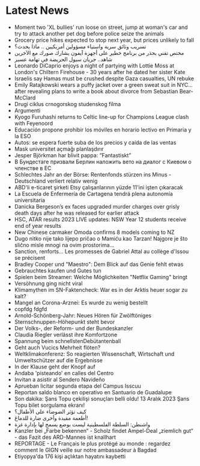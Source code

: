 # Latest News
-  Moment two 'XL bullies' run loose on street, jump at woman's car and try to attack another pet dog before police seize the animals
-  Grocery price hikes expected to stop next year, but prices unlikely to fall
-  تسريب وثائق سرية واستياء مسؤولين أمريكيين .. ماذا يحدث؟
-  مختص تقني يحذر من برنامج خطير على أجهزة آيفون يشارك صورك مع الآخرين
-  شاهد.. جريان سيول الحريضة في تهامة عسير
-  Leonardo DiCaprio enjoys a night of partying with Lottie Moss at London's Chiltern Firehouse - 30 years after he dated her sister Kate
-  Israelis say Hamas must be crushed despite Gaza casualties, UN rebuke
-  Emily Ratajkowski wears a puffy jacket over a green sweat suit in NYC... after revealing plans to write a book about divorce from Sebastian Bear-McClard
-  Drugi ciklus crnogorskog studenskog filma
-  Argumenti
-  Kyogo Furuhashi returns to Celtic line-up for Champions League clash with Feyenoord
-  Educación propone prohibir los móviles en horario lectivo en Primaria y la ESO
-  Autos: se espera fuerte suba de los precios y caída de las ventas
-  Mask universitet açmağı planlaşdırır
-  Jesper Björkman har blivit pappa: ”Fantastiskt”
-  В Бундестаге призвали Берлин наложить вето на диалог с Киевом о членстве в ЕС
-  Schlechtes Jahr an der Börse: Rentenfonds stürzen ins Minus - Deutschland verliert relativ wenig
-  ABD'li e-ticaret şirketi Etsy çalışanlarının yüzde 11'ini işten çıkaracak
-  La Escuela de Enfermería de Cartagena tendrá plena autonomía universitaria
-  Danicka Bergeson’s ex faces upgraded murder charges over grisly death days after he was released for earlier attack
-  HSC, ATAR results 2023 LIVE updates: NSW Year 12 students receive end of year results
-  New Chinese carmaker Omoda confirms 8 models coming to NZ
-  Dugo nitko nije tako lijepo pričao o Mamiću kao Tarzan! Najgore je što slično misle mnogi na ovim prostorima...
-  Sanction, renforts... Les promesses de Gabriel Attal au collège d'Issou se précisent
-  Bradley Cooper und "Maestro": Dem Blick auf das Genie fehlt etwas
-  Gebrauchtes kaufen und Gutes tun
-  Spielen beim Streamer: Welche Möglichkeiten "Netflix Gaming" bringt
-  Versöhnung ging nicht viral
-  Klimamythen im SN-Faktencheck: War es in der Arktis heuer sogar zu kalt?
-  Mangel an Corona-Arznei: Es wurde zu wenig bestellt
-  copfdg fdgfd
-  Arnold-Schönberg-Jahr: Neues Hören für Zwölftöniges
-  Sternschnuppen-Höhepunkt steht bevor
-  Der Volks-, der Reform- und der Bundeskanzler
-  Claudia Riegler verlässt ihre Komfortzone
-  Spannung beim schnellstenDebütantenball
-  Geht auch Vucics Mehrheit flöten?
-  Weltklimakonferenz: So reagierten Wissenschaft, Wirtschaft und Umweltschützer auf die Ergebnisse
-  In der Klause geht der Knopf auf
-  Andaba 'pisteando' en calles del Centro
-  Invitan a asistir al Sendero Navideño
-  Aprueban licitar segunda etapa del Campus Isscuu
-  Reportan saldo blanco en operativo en Santuario de Guadalupe
-  Son dakika: Şans Topu çekilişi sonuçları belli oldu! 13 Aralık 2023 Şans Topu bilet sorgulama ekranı!
-  كيف تؤثر الضوضاء على الأطفال؟
-  أطعمة مفيدة وأخرى ضارة للدماغ!
-  واشنطن: السلطة الفلسطينية ليست بوضع يسمح لها بإدارة غزة
-  Kanzler bei „Farbe bekennen“ - Scholz findet Ampel-Deal „ziemlich gut“ - das Fazit des ARD-Mannes ist knallhart
-  REPORTAGE - Le Français le plus protégé au monde : regardez comment le GIGN veille sur notre ambassadeur à Bagdad
-  Etiyopya'da 176 kişi açlıktan hayatını kaybetti
